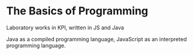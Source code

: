 # The Basics of Programming
Laboratory works in KPI, written in JS and Java

Java as a compiled programming language, JavaScript as an interpreted programming language.
